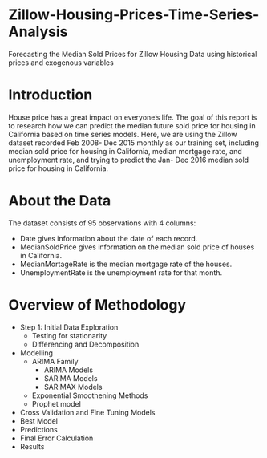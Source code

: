 # Zillow-Housing-Prices-Time-Series-Analysis
Forecasting the Median Sold Prices for Zillow Housing Data using historical prices and exogenous variables

# Introduction
House price has a great impact on everyone’s life. The goal of this report is to research how we can predict the median future sold price for housing in California based on time series models. Here, we are using the Zillow dataset recorded Feb 2008- Dec 2015 monthly as our training set, including median sold price for housing in California, median mortgage rate, and unemployment rate, and trying to predict the Jan- Dec 2016 median sold price for housing in California.

# About the Data

The dataset consists of 95 observations with 4 columns:
  - Date gives information about the date of each record.
  - MedianSoldPrice gives information on the median sold price of houses in California.
  - MedianMortageRate is the median mortgage rate of the houses.
  - UnemploymentRate is the unemployment rate for that month.

# Overview of Methodology

- Step 1: Initial Data Exploration
  - Testing for stationarity
  - Differencing and Decomposition
- Modelling
  - ARIMA Family
    - ARIMA Models
    - SARIMA Models  
    - SARIMAX Models
  - Exponential Smoothening Methods
  - Prophet model
- Cross Validation and Fine Tuning Models 
- Best Model
- Predictions
- Final Error Calculation
- Results  
